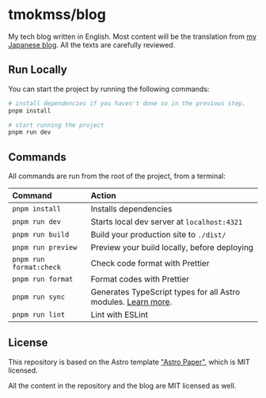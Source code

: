 # tmokmss/blog

My tech blog written in English. Most content will be the translation from [my Japanese blog](https://tmokmss.hatenablog.com/). All the texts are carefully reviewed.

## Run Locally

You can start the project by running the following commands:

```bash
# install dependencies if you haven't done so in the previous step.
pnpm install

# start running the project
pnpm run dev
```

## Commands

All commands are run from the root of the project, from a terminal:

| Command                 | Action                                                                                                                           |
| :---------------------- | :------------------------------------------------------------------------------------------------------------------------------- |
| `pnpm install`          | Installs dependencies                                                                                                            |
| `pnpm run dev`          | Starts local dev server at `localhost:4321`                                                                                      |
| `pnpm run build`        | Build your production site to `./dist/`                                                                                          |
| `pnpm run preview`      | Preview your build locally, before deploying                                                                                     |
| `pnpm run format:check` | Check code format with Prettier                                                                                                  |
| `pnpm run format`       | Format codes with Prettier                                                                                                       |
| `pnpm run sync`         | Generates TypeScript types for all Astro modules. [Learn more](https://docs.astro.build/en/reference/cli-reference/#astro-sync). |
| `pnpm run lint`         | Lint with ESLint                                                                                                                 |

## License

This repository is based on the Astro template ["Astro Paper"](https://github.com/satnaing/astro-paper), which is MIT licensed.

All the content in the repository and the blog are MIT licensed as well.
